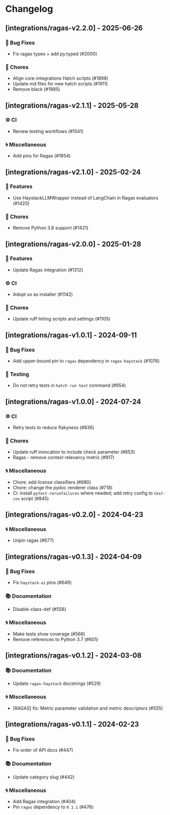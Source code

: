 # Changelog

## [integrations/ragas-v2.2.0] - 2025-06-26

### 🐛 Bug Fixes

- Fix ragas types + add py.typed (#2000)

### 🧹 Chores

- Align core-integrations Hatch scripts (#1898)
- Update md files for new hatch scripts (#1911)
- Remove black (#1985)


## [integrations/ragas-v2.1.1] - 2025-05-28

### ⚙️ CI

- Review testing workflows (#1541)

### 🌀 Miscellaneous

- Add pins for Ragas (#1854)

## [integrations/ragas-v2.1.0] - 2025-02-24

### 🚀 Features

- Use HaystackLLMWrapper instead of LangChain in Ragas evaluators (#1420)

### 🧹 Chores

- Remove Python 3.8 support (#1421)


## [integrations/ragas-v2.0.0] - 2025-01-28

### 🚀 Features

- Update Ragas integration (#1312)

### ⚙️ CI

- Adopt uv as installer (#1142)

### 🧹 Chores

- Update ruff linting scripts and settings (#1105)


## [integrations/ragas-v1.0.1] - 2024-09-11

### 🐛 Bug Fixes

- Add upper-bound pin to `ragas` dependency in `ragas-haystack` (#1076)

### 🧪 Testing

- Do not retry tests in `hatch run test` command (#954)


## [integrations/ragas-v1.0.0] - 2024-07-24

### ⚙️ CI

- Retry tests to reduce flakyness (#836)

### 🧹 Chores

- Update ruff invocation to include check parameter (#853)
- Ragas - remove context relevancy metric (#917)

### 🌀 Miscellaneous

- Chore: add license classifiers (#680)
- Chore: change the pydoc renderer class (#718)
- Ci: install `pytest-rerunfailures` where needed; add retry config to `test-cov` script (#845)

## [integrations/ragas-v0.2.0] - 2024-04-23

### 🌀 Miscellaneous

- Unpin ragas (#677)

## [integrations/ragas-v0.1.3] - 2024-04-09

### 🐛 Bug Fixes

- Fix `haystack-ai` pins (#649)

### 📚 Documentation

- Disable-class-def (#556)

### 🌀 Miscellaneous

- Make tests show coverage (#566)
- Remove references to Python 3.7 (#601)

## [integrations/ragas-v0.1.2] - 2024-03-08

### 📚 Documentation

- Update `ragas-haystack` docstrings (#529)

### 🌀 Miscellaneous

- [RAGAS] fix: Metric parameter validation and metric descriptors (#555)

## [integrations/ragas-v0.1.1] - 2024-02-23

### 🐛 Bug Fixes

- Fix order of API docs (#447)

### 📚 Documentation

- Update category slug (#442)

### 🌀 Miscellaneous

- Add Ragas integration (#404)
- Pin `ragas` dependency to `0.1.1` (#476)

<!-- generated by git-cliff -->
